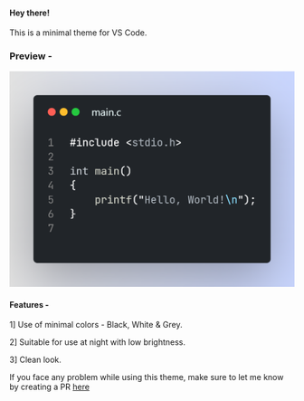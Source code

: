 #### Hey there!

This is a minimal theme for VS Code. 

### Preview - 

![preview](./images/preview.png)


#### Features -
1] Use of minimal colors - Black, White & Grey.

2] Suitable for use at night with low brightness.

3] Clean look.



If you face any problem while using this theme, make sure to let me know by creating a PR [here]("https://github.com/ItzzNeo13/Minimal-Theme")

#